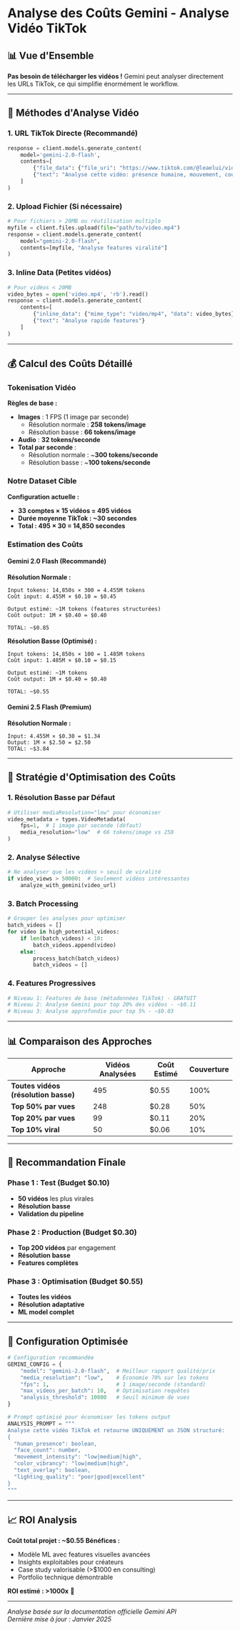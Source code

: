 # Analyse des Coûts Gemini - Analyse Vidéo TikTok

## 📊 Vue d'Ensemble

**Pas besoin de télécharger les vidéos !** Gemini peut analyser directement les URLs TikTok, ce qui simplifie énormément le workflow.

---

## 🎯 Méthodes d'Analyse Vidéo

### 1. URL TikTok Directe (Recommandé)

```python
response = client.models.generate_content(
    model='gemini-2.0-flash',
    contents=[
        {"file_data": {"file_uri": "https://www.tiktok.com/@leaelui/video/7522161584643263766"}},
        {"text": "Analyse cette vidéo: présence humaine, mouvement, couleurs, texte, audio"}
    ]
)
```

### 2. Upload Fichier (Si nécessaire)

```python
# Pour fichiers > 20MB ou réutilisation multiple
myfile = client.files.upload(file="path/to/video.mp4")
response = client.models.generate_content(
    model="gemini-2.0-flash",
    contents=[myfile, "Analyse features viralité"]
)
```

### 3. Inline Data (Petites vidéos)

```python
# Pour vidéos < 20MB
video_bytes = open('video.mp4', 'rb').read()
response = client.models.generate_content(
    contents=[
        {"inline_data": {"mime_type": "video/mp4", "data": video_bytes}},
        {"text": "Analyse rapide features"}
    ]
)
```

---

## 💰 Calcul des Coûts Détaillé

### Tokenisation Vidéo

**Règles de base :**

- **Images** : 1 FPS (1 image par seconde)
  - Résolution normale : **258 tokens/image**
  - Résolution basse : **66 tokens/image**
- **Audio** : **32 tokens/seconde**
- **Total par seconde** :
  - Résolution normale : ~**300 tokens/seconde**
  - Résolution basse : ~**100 tokens/seconde**

### Notre Dataset Cible

**Configuration actuelle :**

- **33 comptes × 15 vidéos = 495 vidéos**
- **Durée moyenne TikTok : ~30 secondes**
- **Total : 495 × 30 = 14,850 secondes**

### Estimation des Coûts

#### Gemini 2.0 Flash (Recommandé)

**Résolution Normale :**

```
Input tokens: 14,850s × 300 = 4.455M tokens
Coût input: 4.455M × $0.10 = $0.45

Output estimé: ~1M tokens (features structurées)
Coût output: 1M × $0.40 = $0.40

TOTAL: ~$0.85
```

**Résolution Basse (Optimisé) :**

```
Input tokens: 14,850s × 100 = 1.485M tokens
Coût input: 1.485M × $0.10 = $0.15

Output estimé: ~1M tokens
Coût output: 1M × $0.40 = $0.40

TOTAL: ~$0.55
```

#### Gemini 2.5 Flash (Premium)

**Résolution Normale :**

```
Input: 4.455M × $0.30 = $1.34
Output: 1M × $2.50 = $2.50
TOTAL: ~$3.84
```

---

## 🎯 Stratégie d'Optimisation des Coûts

### 1. Résolution Basse par Défaut

```python
# Utiliser mediaResolution="low" pour économiser
video_metadata = types.VideoMetadata(
    fps=1,  # 1 image par seconde (défaut)
    media_resolution="low"  # 66 tokens/image vs 258
)
```

### 2. Analyse Sélective

```python
# Ne analyser que les vidéos > seuil de viralité
if video_views > 50000:  # Seulement vidéos intéressantes
    analyze_with_gemini(video_url)
```

### 3. Batch Processing

```python
# Grouper les analyses pour optimiser
batch_videos = []
for video in high_potential_videos:
    if len(batch_videos) < 10:
        batch_videos.append(video)
    else:
        process_batch(batch_videos)
        batch_videos = []
```

### 4. Features Progressives

```python
# Niveau 1: Features de base (métadonnées TikTok) - GRATUIT
# Niveau 2: Analyse Gemini pour top 20% des vidéos - ~$0.11
# Niveau 3: Analyse approfondie pour top 5% - ~$0.03
```

---

## 📊 Comparaison des Approches

| Approche                             | Vidéos Analysées | Coût Estimé | Couverture |
| ------------------------------------ | ---------------- | ----------- | ---------- |
| **Toutes vidéos (résolution basse)** | 495              | $0.55       | 100%       |
| **Top 50% par vues**                 | 248              | $0.28       | 50%        |
| **Top 20% par vues**                 | 99               | $0.11       | 20%        |
| **Top 10% viral**                    | 50               | $0.06       | 10%        |

---

## 🎯 Recommandation Finale

### Phase 1 : Test (Budget $0.10)

- **50 vidéos** les plus virales
- **Résolution basse**
- **Validation du pipeline**

### Phase 2 : Production (Budget $0.30)

- **Top 200 vidéos** par engagement
- **Résolution basse**
- **Features complètes**

### Phase 3 : Optimisation (Budget $0.55)

- **Toutes les vidéos**
- **Résolution adaptative**
- **ML model complet**

---

## 🔧 Configuration Optimisée

```python
# Configuration recommandée
GEMINI_CONFIG = {
    "model": "gemini-2.0-flash",  # Meilleur rapport qualité/prix
    "media_resolution": "low",    # Économie 70% sur les tokens
    "fps": 1,                     # 1 image/seconde (standard)
    "max_videos_per_batch": 10,   # Optimisation requêtes
    "analysis_threshold": 10000   # Seuil minimum de vues
}

# Prompt optimisé pour économiser les tokens output
ANALYSIS_PROMPT = """
Analyse cette vidéo TikTok et retourne UNIQUEMENT un JSON structuré:
{
  "human_presence": boolean,
  "face_count": number,
  "movement_intensity": "low|medium|high",
  "color_vibrancy": "low|medium|high",
  "text_overlay": boolean,
  "lighting_quality": "poor|good|excellent"
}
"""
```

---

## 📈 ROI Analysis

**Coût total projet : ~$0.55**
**Bénéfices :**

- Modèle ML avec features visuelles avancées
- Insights exploitables pour créateurs
- Case study valorisable (>$1000 en consulting)
- Portfolio technique démontrable

**ROI estimé : >1000x** 🚀

---

_Analyse basée sur la documentation officielle Gemini API_  
_Dernière mise à jour : Janvier 2025_
